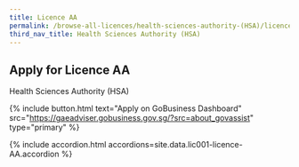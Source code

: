```yaml
---
title: Licence AA
permalink: /browse-all-licences/health-sciences-authority-(HSA)/licence-AA
third_nav_title: Health Sciences Authority (HSA)
---
```


## Apply for Licence AA

Health Sciences Authority (HSA)

{% include button.html text="Apply on GoBusiness Dashboard" src="https://gaeadviser.gobusiness.gov.sg/?src=about_govassist" type="primary" %}


{% include accordion.html accordions=site.data.lic001-licence-AA.accordion %}


